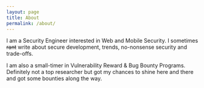 ```yaml
---
layout: page
title: About
permalink: /about/
---
```


I am a Security Engineer interested in Web and Mobile Security. I sometimes ~~rant~~ write about secure development, trends, no-nonsense security and trade-offs.

I am also a small-timer in Vulnerability Reward & Bug Bounty Programs. Definitely not a top researcher but got my chances to shine here and there and got some bounties along the way.


